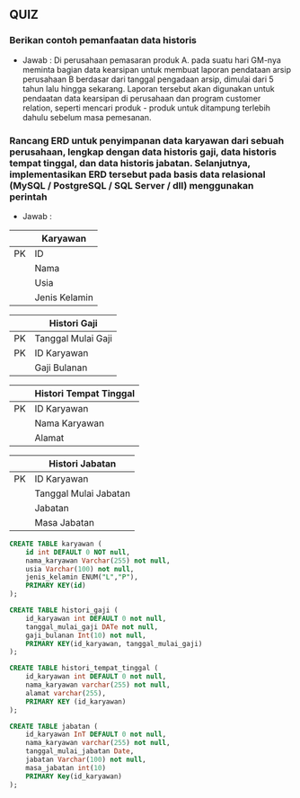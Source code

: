 ## QUIZ
### Berikan contoh pemanfaatan data historis
- Jawab : Di perusahaan pemasaran produk A. pada suatu hari GM-nya meminta bagian data kearsipan untuk membuat laporan pendataan arsip perusahaan B berdasar dari tanggal pengadaan arsip, dimulai dari 5 tahun lalu hingga sekarang. Laporan tersebut akan digunakan untuk pendaatan data kearsipan di perusahaan dan program customer relation, seperti mencari produk - produk untuk ditampung terlebih dahulu sebelum masa pemesanan.
### Rancang ERD untuk penyimpanan data karyawan dari sebuah perusahaan, lengkap dengan data historis gaji, data historis tempat tinggal, dan data historis jabatan. Selanjutnya, implementasikan ERD tersebut pada basis data relasional (MySQL / PostgreSQL / SQL Server / dll) menggunakan perintah
- Jawab : 

||Karyawan|
|---|---|
|PK|ID|
||Nama|
||Usia|
||Jenis Kelamin|

||Histori Gaji|
|---|---|
|PK|Tanggal Mulai Gaji|
|PK|ID Karyawan|
||Gaji Bulanan|

||Histori Tempat Tinggal|
|---|---|
|PK|ID Karyawan|
||Nama Karyawan|
||Alamat|

||Histori Jabatan|
|---|---|
|PK|ID Karyawan|
||Tanggal Mulai Jabatan|
||Jabatan|
||Masa Jabatan|

```sql
CREATE TABLE karyawan (
	id int DEFAULT 0 NOT null,
	nama_karyawan Varchar(255) not null,
	usia Varchar(100) not null,
	jenis_kelamin ENUM("L","P"),
	PRIMARY KEY(id)
);

CREATE TABLE histori_gaji (
  	id_karyawan int DEFAULT 0 not null,
	tanggal_mulai_gaji DATe not null,
  	gaji_bulanan Int(10) not null,
  	PRIMARY KEY(id_karyawan, tanggal_mulai_gaji)
);

CREATE TABLE histori_tempat_tinggal (
	id_karyawan int DEFAULT 0 not null,
  	nama_karyawan varchar(255) not null,
  	alamat varchar(255),
  	PRIMARY KEY (id_karyawan)
);

CREATE TABLE jabatan (
	id_karyawan InT DEFAULT 0 not null,
  	nama_karyawan varchar(255) not null,
  	tanggal_mulai_jabatan Date,
  	jabatan Varchar(100) not null,
  	masa_jabatan int(10)
  	PRIMARY Key(id_karyawan)
);
```
